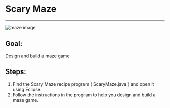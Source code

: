 

# Scary Maze

<hr/>
<img alt="maze image" src="./images/standardMaze.png"/>

## Goal:

Design and build a maze game

## Steps:

1. Find the Scary Maze recipe program ( ScaryMaze.java ) and open it using Eclipse.
2. Follow the instructions in the program to help you design and build a maze game.



